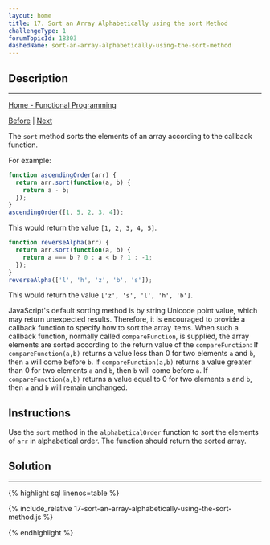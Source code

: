 ```yaml
---
layout: home
title: 17. Sort an Array Alphabetically using the sort Method
challengeType: 1
forumTopicId: 18303
dashedName: sort-an-array-alphabetically-using-the-sort-method
---
```


<div class="row">
<div class="columnStmt" markdown="1">

## Description
------

[Home -  Functional Programming](./README.md) 

[Before](./16-use-higher-order-functions-map-filter-or-reduce-to-solve-a-complex-problem.md)  | [Next](./18-return-a-sorted-array-without-changing-the-original-array.md) 

The `sort` method sorts the elements of an array according to the callback function.

For example:

```js
function ascendingOrder(arr) {
  return arr.sort(function(a, b) {
    return a - b;
  });
}
ascendingOrder([1, 5, 2, 3, 4]);
```

This would return the value `[1, 2, 3, 4, 5]`.

```js
function reverseAlpha(arr) {
  return arr.sort(function(a, b) {
    return a === b ? 0 : a < b ? 1 : -1;
  });
}
reverseAlpha(['l', 'h', 'z', 'b', 's']);
```

This would return the value `['z', 's', 'l', 'h', 'b']`.

JavaScript's default sorting method is by string Unicode point value, which may return unexpected results. Therefore, it is encouraged to provide a callback function to specify how to sort the array items. When such a callback function, normally called `compareFunction`, is supplied, the array elements are sorted according to the return value of the `compareFunction`: If `compareFunction(a,b)` returns a value less than 0 for two elements `a` and `b`, then `a` will come before `b`. If `compareFunction(a,b)` returns a value greater than 0 for two elements `a` and `b`, then `b` will come before `a`. If `compareFunction(a,b)` returns a value equal to 0 for two elements `a` and `b`, then `a` and `b` will remain unchanged.

##  Instructions 

Use the `sort` method in the `alphabeticalOrder` function to sort the elements of `arr` in alphabetical order. The function should return the sorted array.

</div>
<div class="columnSol" markdown="1">

## Solution
------

{% highlight sql linenos=table %}

{% include_relative 17-sort-an-array-alphabetically-using-the-sort-method.js %}

{% endhighlight %}

</div>
</div>

